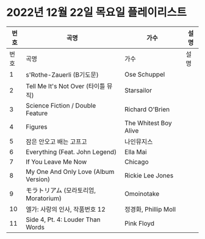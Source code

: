 # 2022년 12월 22일 목요일 플레이리스트

| 번호 | 곡명 | 가수 | 설명 |
|------|------|------|------|
| 번호 | 곡명 | 가수 | 설명 |
| 1 | s'Rothe-Zauerli (B기도문) | Ose Schuppel |  |
| 2 | Tell Me It's Not Over (타이틀 뮤직) | Starsailor |  |
| 3 | Science Fiction / Double Feature | Richard O'Brien |  |
| 4 | Figures | The Whitest Boy Alive |  |
| 5 | 잠은 안오고 배는 고프고 | 나인뮤지스 |  |
| 6 | Everything (Feat. John Legend) | Ella Mai |  |
| 7 | If You Leave Me Now | Chicago |  |
| 8 | My One And Only Love (Album Version) | Rickie Lee Jones |  |
| 9 | モラトリアム (모라토리엄, Moratorium) | Omoinotake |  |
| 10 | 엘가: 사랑의 인사, 작품번호 12 | 정경화, Phillip Moll |  |
| 11 | Side 4, Pt. 4: Louder Than Words | Pink Floyd |  |
